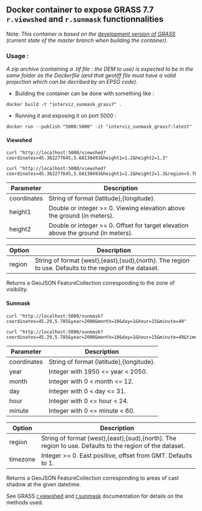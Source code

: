 ## Docker container to expose GRASS 7.7 `r.viewshed` and `r.sunmask` functionnalities

Note: *This container is based on the [development version of GRASS](https://trac.osgeo.org/grass/wiki/DownloadSource#GitGRASSmainsourcecoderepository) (current state of the master branch when building the container).*  


### Usage :

*A zip archive (containing a .tif file : the DEM to use) is expected to be in the same folder as the Dockerfile (and that geotiff file must have a valid projection which can be decribed by an EPSG code).*  


- Building the container can be done with something like :
```
docker build -t "interviz_sunmask_grass7" .
```

- Running it and exposing it on port 5000 :
```
docker run --publish "5000:5000" -it "interviz_sunmask_grass7:latest"
```

#### Viewshed

```
curl "http://localhost:5000/viewshed?coordinates=45.362277645,5.68130493&height1=1.2&height2=1.3"
```

```
curl "http://localhost:5000/viewshed?coordinates=45.362277645,5.68130493&height1=1.2&height2=1.3&region=5.70,5.80,45.47,45.52"
```

| Parameter    | Description                                                                       |
|--------------|-----------------------------------------------------------------------------------|
| coordinates  | String of format {latitude},{longitude}.                                          |
| height1      | Double or integer >= 0. Viewing elevation above the ground (in meters).           |
| height2      | Double or integer >= 0. Offset for target elevation above the ground (in meters). |

| Option     | Description                                                                                             |
|------------|---------------------------------------------------------------------------------------------------------|
|  region    | String of format {west},{east},{sud},{north}. The region to use. Defaults to the region of the dataset. |


Returns a GeoJSON FeatureCollection corresponding to the zone of visibility.  

#### Sunmask

```
curl "http://localhost:5000/sunmask?coordinates=45.29,5.785&year=2000&month=10&day=1&hour=15&minute=49"
```

```
curl "http://localhost:5000/sunmask?coordinates=45.29,5.785&year=2000&month=10&day=1&hour=15&minute=49&timezone=2&region=5.70,5.80,45.47,45.52"
```

| Parameter    | Description                                 |
|--------------|---------------------------------------------|
| coordinates  | String of format {latitude},{longitude}.    |
| year         | Integer with 1950 <= year < 2050.           |
| month        | Integer with 0 < month <= 12.               |
| day          | Integer with 0 < day <= 31.                 |
| hour         | Integer with 0 <= hour < 24.                |
| minute       | Integer with 0 <= minute < 60.              |

| Option    | Description                                                                                             |
|-----------|---------------------------------------------------------------------------------------------------------|
| region    | String of format {west},{east},{sud},{north}. The region to use. Defaults to the region of the dataset. |
| timezone  | Integer >= 0. East positive, offset from GMT. Defaults to 1.                                            |


Returns a GeoJSON FeatureCollection corresponding to areas of cast shadow at the given datetime.

See GRASS [r.viewshed](https://grass.osgeo.org/grass77/manuals/r.viewshed.html) and [r.sunmask](https://grass.osgeo.org/grass77/manuals/r.sunmask.html) documentation for details on the methods used.
